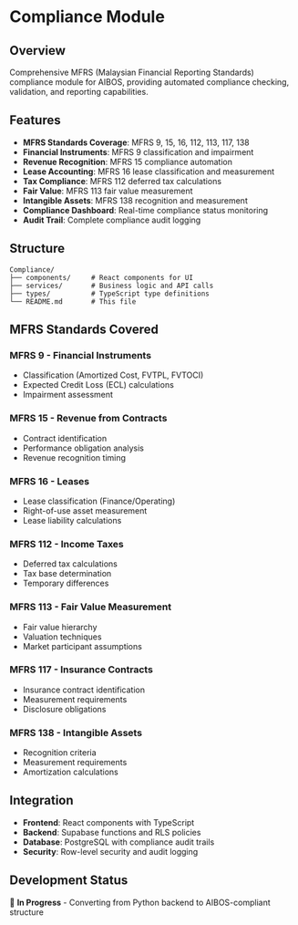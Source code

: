 # Compliance Module

## Overview
Comprehensive MFRS (Malaysian Financial Reporting Standards) compliance module for AIBOS, providing automated compliance checking, validation, and reporting capabilities.

## Features
- **MFRS Standards Coverage**: MFRS 9, 15, 16, 112, 113, 117, 138
- **Financial Instruments**: MFRS 9 classification and impairment
- **Revenue Recognition**: MFRS 15 compliance automation
- **Lease Accounting**: MFRS 16 lease classification and measurement
- **Tax Compliance**: MFRS 112 deferred tax calculations
- **Fair Value**: MFRS 113 fair value measurement
- **Intangible Assets**: MFRS 138 recognition and measurement
- **Compliance Dashboard**: Real-time compliance status monitoring
- **Audit Trail**: Complete compliance audit logging

## Structure
```
Compliance/
├── components/     # React components for UI
├── services/       # Business logic and API calls
├── types/          # TypeScript type definitions
└── README.md       # This file
```

## MFRS Standards Covered

### **MFRS 9 - Financial Instruments**
- Classification (Amortized Cost, FVTPL, FVTOCI)
- Expected Credit Loss (ECL) calculations
- Impairment assessment

### **MFRS 15 - Revenue from Contracts**
- Contract identification
- Performance obligation analysis
- Revenue recognition timing

### **MFRS 16 - Leases**
- Lease classification (Finance/Operating)
- Right-of-use asset measurement
- Lease liability calculations

### **MFRS 112 - Income Taxes**
- Deferred tax calculations
- Tax base determination
- Temporary differences

### **MFRS 113 - Fair Value Measurement**
- Fair value hierarchy
- Valuation techniques
- Market participant assumptions

### **MFRS 117 - Insurance Contracts**
- Insurance contract identification
- Measurement requirements
- Disclosure obligations

### **MFRS 138 - Intangible Assets**
- Recognition criteria
- Measurement requirements
- Amortization calculations

## Integration
- **Frontend**: React components with TypeScript
- **Backend**: Supabase functions and RLS policies
- **Database**: PostgreSQL with compliance audit trails
- **Security**: Row-level security and audit logging

## Development Status
🚧 **In Progress** - Converting from Python backend to AIBOS-compliant structure 